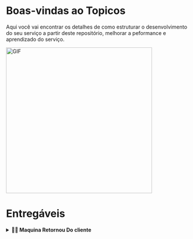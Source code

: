 # Boas-vindas ao Topicos

Aqui você vai encontrar os detalhes de como estruturar o desenvolvimento do seu serviço a partir deste repositório, melhorar a peformance e aprendizado do serviço.

<img alt="GIF" src="[https://media.tenor.com/29Ok5pc0ivAAAAAd/gatinho-gato.gif](https://media.tenor.com/29Ok5pc0ivAAAAAd/gatinho-gato.gif)" width="400px" />

# Entregáveis

<details>
  <summary><strong>👨‍💻 Maquina Retornou Do cliente</strong></summary><br />

<details>
 <summary><strong>Formatar a Maquina</strong></summary><br />
   >**Conferencia da Tela**
   >**Conferencia do teclado**
   >**Conferencia dos USB**
   >**Conferencia do Audio e Som**
   >**Conferencia do Carregador**
   >**Atualização dos drivers**
   >**Atualização dos Windows**
   >**Deixar em Stresser por 1 dia**
</details>

⚠️ **Não se preocupe em ter pressa, importante é fazer com calma para ir tudo certo**

</details>
